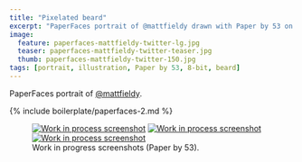 ```yaml
---
title: "Pixelated beard"
excerpt: "PaperFaces portrait of @mattfieldy drawn with Paper by 53 on an iPad."
image: 
  feature: paperfaces-mattfieldy-twitter-lg.jpg
  teaser: paperfaces-mattfieldy-twitter-teaser.jpg
  thumb: paperfaces-mattfieldy-twitter-150.jpg
tags: [portrait, illustration, Paper by 53, 8-bit, beard]
---
```


PaperFaces portrait of [@mattfieldy](http://twitter.com/mattfieldy).

{% include boilerplate/paperfaces-2.md %}

<figure class="third">
	<a href="{{ site.url }}/assets/images/paperfaces-mattfieldy-process-1-lg.jpg"><img src="{{ site.url }}/assets/images/paperfaces-mattfieldy-process-1-600.jpg" alt="Work in process screenshot"></a>
	<a href="{{ site.url }}/assets/images/paperfaces-mattfieldy-process-2-lg.jpg"><img src="{{ site.url }}/assets/images/paperfaces-mattfieldy-process-2-600.jpg" alt="Work in process screenshot"></a>
	<a href="{{ site.url }}/assets/images/paperfaces-mattfieldy-process-3-lg.jpg"><img src="{{ site.url }}/assets/images/paperfaces-mattfieldy-process-3-600.jpg" alt="Work in process screenshot"></a>
	<figcaption>Work in progress screenshots (Paper by 53).</figcaption>
</figure>
